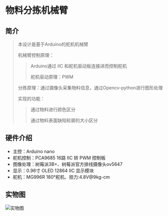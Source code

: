 # 物料分拣机械臂

## 简介

> 本设计是基于Arduino的舵机机械臂
>
> 机械臂控制原理： 
>
> > Arduino通过 IIC 和舵机驱动板连接进而控制舵机
> >
> > 舵机驱动原理：PWM
>
> 分拣原理：通过摄像头采集物料信息，通过Opencv-python进行图形处理
>
> 实现的功能：
>
> > 通过物料进行颜色区分
> >
> > 通过物料表面缺陷轮廓的大小区分

## 硬件介绍

- 主控：Arduino nano
- 舵机控制：PCA9685 16路 IIC 转 PWM 控制板
- 图像处理：树莓派3B+、树莓派官方排线摄像头ov5647
- 显示：0.96寸 OLED 12864 IIC 显示模块
- 舵机：MG996R 180°舵机、扭力:4.8V@9kg-cm

## 实物图

![实物图](C:\Users\taihu\Desktop\招聘\IMG_1258(20220227-163235).PNG)

